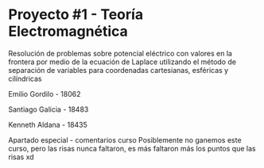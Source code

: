 # Proyecto #1 - Teoría Electromagnética
Resolución de problemas sobre potencial eléctrico con valores en la frontera por medio de la ecuación de Laplace utilizando el método de separación de variables para coordenadas cartesianas, esféricas y cilíndricas

Emilio Gordilo - 18062

Santiago Galicia - 18483

Kenneth Aldana - 18435

Apartado especial - comentarios curso
Posiblemente no ganemos este curso, pero las risas nunca faltaron, es más faltaron más los puntos que las risas xd
